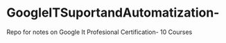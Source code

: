 # GoogleITSuportandAutomatization-
Repo for notes on Google It  Profesional Certification- 10 Courses
